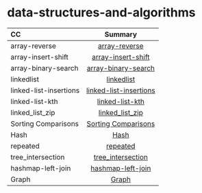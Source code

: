 # data-structures-and-algorithms


| CC                        | Summary 
| :---                      |   :----:   
|array-reverse              | [array-reverse](./array-reverse/array-reverse.md)
|array-insert-shift     | [array-insert-shift](./array-insert-shift/array-insert-shift.md)
|array-binary-search    | [array-binary-search](./array-binary-search/array-binary-search.md)
|linkedlist   | [linkedlist](./linked-list/README.md)
|linked-list-insertions   | [linked-list-insertions](./linked-list-insertions/Whiteboard.md)
|linked-list-kth  | [linked-list-kth](./linked-list-kth/Whiteboard.md)
|linked_list_zip  | [linked_list_zip](./linked_list_zip/Readme.md)
|Sorting Comparisons | [Sorting Comparisons](./Sorting_Comparisons/README.md)
|Hash | [Hash](./Hash/Readme.md)
|repeated | [repeated](./repeated/Readme.md)
|tree_intersection | [tree_intersection](./tree_intersection/Readme.md)
|hashmap-left-join | [hashmap-left-join](./hashmap_left_join/Readme.md)
|Graph | [Graph](./graph/README.md)



